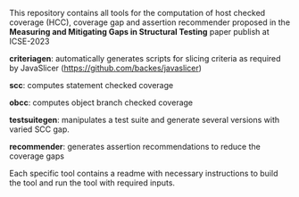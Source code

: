 This repository contains all tools for the computation of host checked coverage (HCC), coverage gap and assertion recommender proposed in the **Measuring and Mitigating Gaps in Structural Testing** paper publish at ICSE-2023

**criteriagen**: automatically generates scripts for slicing criteria as required by JavaSlicer (https://github.com/backes/javaslicer)  

**scc**: computes statement checked coverage  

**obcc**: computes object branch checked coverage  

**testsuitegen**: manipulates a test suite and generate several versions with varied SCC gap. 

**recommender**: generates assertion recommendations to reduce the coverage gaps  

Each specific tool contains a readme with necessary instructions to build the tool and run the tool with required inputs.   
